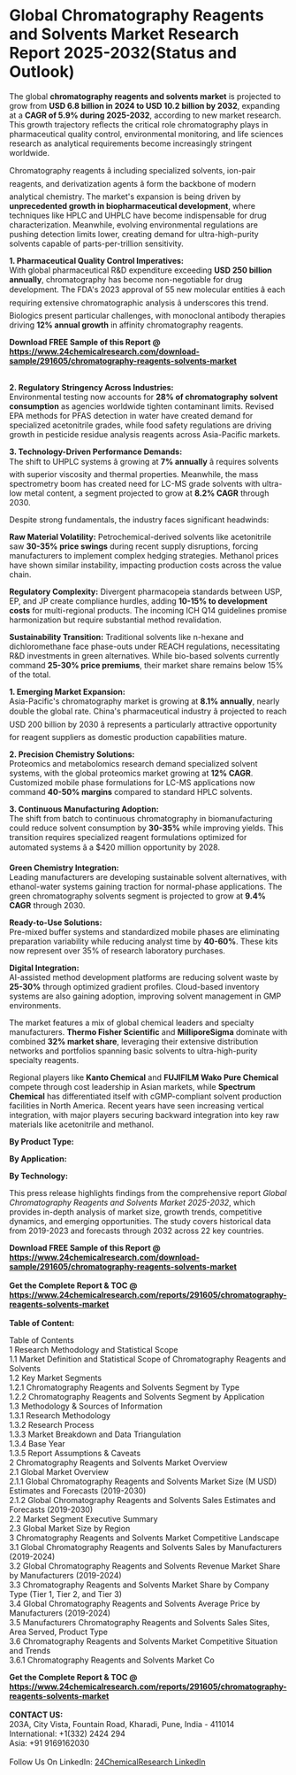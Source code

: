 <h1>Global Chromatography Reagents and Solvents Market Research Report 2025-2032(Status and Outlook)</h1><p>The global <strong>chromatography reagents and solvents market</strong> is projected to grow from <strong>USD 6.8 billion in 2024 to USD 10.2 billion by 2032</strong>, expanding at a <strong>CAGR of 5.9% during 2025-2032</strong>, according to new market research. This growth trajectory reflects the critical role chromatography plays in pharmaceutical quality control, environmental monitoring, and life sciences research as analytical requirements become increasingly stringent worldwide.</p><p>Chromatography reagents â including specialized solvents, ion-pair reagents, and derivatization agents â form the backbone of modern analytical chemistry. The market's expansion is being driven by <strong>unprecedented growth in biopharmaceutical development</strong>, where techniques like HPLC and UHPLC have become indispensable for drug characterization. Meanwhile, evolving environmental regulations are pushing detection limits lower, creating demand for ultra-high-purity solvents capable of parts-per-trillion sensitivity.</p><p><strong>1. Pharmaceutical Quality Control Imperatives:</strong><br>
With global pharmaceutical R&amp;D expenditure exceeding <strong>USD 250 billion annually</strong>, chromatography has become non-negotiable for drug development. The FDA's 2023 approval of 55 new molecular entities â each requiring extensive chromatographic analysis â underscores this trend. Biologics present particular challenges, with monoclonal antibody therapies driving <strong>12% annual growth</strong> in affinity chromatography reagents.</p><div><b>Download FREE Sample of this Report @ 
            <a href="https://www.24chemicalresearch.com/download-sample/291605/chromatography-reagents-solvents-market">
            https://www.24chemicalresearch.com/download-sample/291605/chromatography-reagents-solvents-market</a></b></div><br><p><strong>2. Regulatory Stringency Across Industries:</strong><br>
Environmental testing now accounts for <strong>28% of chromatography solvent consumption</strong> as agencies worldwide tighten contaminant limits. Revised EPA methods for PFAS detection in water have created demand for specialized acetonitrile grades, while food safety regulations are driving growth in pesticide residue analysis reagents across Asia-Pacific markets.</p><p><strong>3. Technology-Driven Performance Demands:</strong><br>
The shift to UHPLC systems â growing at <strong>7% annually</strong> â requires solvents with superior viscosity and thermal properties. Meanwhile, the mass spectrometry boom has created need for LC-MS grade solvents with ultra-low metal content, a segment projected to grow at <strong>8.2% CAGR</strong> through 2030.</p><p>Despite strong fundamentals, the industry faces significant headwinds:</p><p><strong>Raw Material Volatility:</strong> Petrochemical-derived solvents like acetonitrile saw <strong>30-35% price swings</strong> during recent supply disruptions, forcing manufacturers to implement complex hedging strategies. Methanol prices have shown similar instability, impacting production costs across the value chain.</p><p><strong>Regulatory Complexity:</strong> Divergent pharmacopeia standards between USP, EP, and JP create compliance hurdles, adding <strong>10-15% to development costs</strong> for multi-regional products. The incoming ICH Q14 guidelines promise harmonization but require substantial method revalidation.</p><p><strong>Sustainability Transition:</strong> Traditional solvents like n-hexane and dichloromethane face phase-outs under REACH regulations, necessitating R&amp;D investments in green alternatives. While bio-based solvents currently command <strong>25-30% price premiums</strong>, their market share remains below 15% of the total.</p><p><strong>1. Emerging Market Expansion:</strong><br>
Asia-Pacific's chromatography market is growing at <strong>8.1% annually</strong>, nearly double the global rate. China's pharmaceutical industry â projected to reach USD 200 billion by 2030 â represents a particularly attractive opportunity for reagent suppliers as domestic production capabilities mature.</p><p><strong>2. Precision Chemistry Solutions:</strong><br>
Proteomics and metabolomics research demand specialized solvent systems, with the global proteomics market growing at <strong>12% CAGR</strong>. Customized mobile phase formulations for LC-MS applications now command <strong>40-50% margins</strong> compared to standard HPLC solvents.</p><p><strong>3. Continuous Manufacturing Adoption:</strong><br>
The shift from batch to continuous chromatography in biomanufacturing could reduce solvent consumption by <strong>30-35%</strong> while improving yields. This transition requires specialized reagent formulations optimized for automated systems â a $420 million opportunity by 2028.</p><p><strong>Green Chemistry Integration:</strong><br>
    Leading manufacturers are developing sustainable solvent alternatives, with ethanol-water systems gaining traction for normal-phase applications. The green chromatography solvents segment is projected to grow at <strong>9.4% CAGR</strong> through 2030.</p><p><strong>Ready-to-Use Solutions:</strong><br>
    Pre-mixed buffer systems and standardized mobile phases are eliminating preparation variability while reducing analyst time by <strong>40-60%</strong>. These kits now represent over 35% of research laboratory purchases.</p><p><strong>Digital Integration:</strong><br>
    AI-assisted method development platforms are reducing solvent waste by <strong>25-30%</strong> through optimized gradient profiles. Cloud-based inventory systems are also gaining adoption, improving solvent management in GMP environments.</p><p>The market features a mix of global chemical leaders and specialty manufacturers. <strong>Thermo Fisher Scientific</strong> and <strong>MilliporeSigma</strong> dominate with combined <strong>32% market share</strong>, leveraging their extensive distribution networks and portfolios spanning basic solvents to ultra-high-purity specialty reagents.</p><p>Regional players like <strong>Kanto Chemical</strong> and <strong>FUJIFILM Wako Pure Chemical</strong> compete through cost leadership in Asian markets, while <strong>Spectrum Chemical</strong> has differentiated itself with cGMP-compliant solvent production facilities in North America. Recent years have seen increasing vertical integration, with major players securing backward integration into key raw materials like acetonitrile and methanol.</p><p><strong>By Product Type:</strong></p><p><strong>By Application:</strong></p><p><strong>By Technology:</strong></p><p>This press release highlights findings from the comprehensive report <em>Global Chromatography Reagents and Solvents Market 2025-2032</em>, which provides in-depth analysis of market size, growth trends, competitive dynamics, and emerging opportunities. The study covers historical data from 2019-2023 and forecasts through 2032 across 22 key countries.</p><div><b>Download FREE Sample of this Report @ 
            <a href="https://www.24chemicalresearch.com/download-sample/291605/chromatography-reagents-solvents-market">
            https://www.24chemicalresearch.com/download-sample/291605/chromatography-reagents-solvents-market</a></b></div><br><div><b>Get the Complete Report & TOC @ 
            <a href="https://www.24chemicalresearch.com/reports/291605/chromatography-reagents-solvents-market">
            https://www.24chemicalresearch.com/reports/291605/chromatography-reagents-solvents-market</a></b></div><br>
            <b>Table of Content:</b><p>Table of Contents<br />
1 Research Methodology and Statistical Scope<br />
1.1 Market Definition and Statistical Scope of Chromatography Reagents and Solvents<br />
1.2 Key Market Segments<br />
1.2.1 Chromatography Reagents and Solvents Segment by Type<br />
1.2.2 Chromatography Reagents and Solvents Segment by Application<br />
1.3 Methodology & Sources of Information<br />
1.3.1 Research Methodology<br />
1.3.2 Research Process<br />
1.3.3 Market Breakdown and Data Triangulation<br />
1.3.4 Base Year<br />
1.3.5 Report Assumptions & Caveats<br />
2 Chromatography Reagents and Solvents Market Overview<br />
2.1 Global Market Overview<br />
2.1.1 Global Chromatography Reagents and Solvents Market Size (M USD) Estimates and Forecasts (2019-2030)<br />
2.1.2 Global Chromatography Reagents and Solvents Sales Estimates and Forecasts (2019-2030)<br />
2.2 Market Segment Executive Summary<br />
2.3 Global Market Size by Region<br />
3 Chromatography Reagents and Solvents Market Competitive Landscape<br />
3.1 Global Chromatography Reagents and Solvents Sales by Manufacturers (2019-2024)<br />
3.2 Global Chromatography Reagents and Solvents Revenue Market Share by Manufacturers (2019-2024)<br />
3.3 Chromatography Reagents and Solvents Market Share by Company Type (Tier 1, Tier 2, and Tier 3)<br />
3.4 Global Chromatography Reagents and Solvents Average Price by Manufacturers (2019-2024)<br />
3.5 Manufacturers Chromatography Reagents and Solvents Sales Sites, Area Served, Product Type<br />
3.6 Chromatography Reagents and Solvents Market Competitive Situation and Trends<br />
3.6.1 Chromatography Reagents and Solvents Market Co</p><div><b>Get the Complete Report & TOC @ 
            <a href="https://www.24chemicalresearch.com/reports/291605/chromatography-reagents-solvents-market">
            https://www.24chemicalresearch.com/reports/291605/chromatography-reagents-solvents-market</a></b></div><br><b>CONTACT US:</b><br>
            203A, City Vista, Fountain Road, Kharadi, Pune, India - 411014<br>
            International: +1(332) 2424 294<br>
            Asia: +91 9169162030 <br><br>
            Follow Us On LinkedIn: <a href="https://www.linkedin.com/company/24chemicalresearch/">24ChemicalResearch LinkedIn</a>